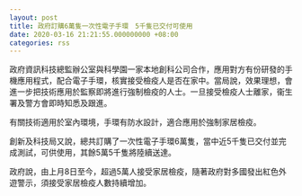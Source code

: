 ```yaml
---
layout: post
title: 政府訂購6萬隻一次性電子手環　5千隻已交付可使用
date: 2020-03-16 21:21:55.000000000 +08:00
categories: rss
---
```


政府資訊科技總監辦公室與科學園一家本地創科公司合作，應用對方有份研發的手機應用程式，配合電子手環，核實接受檢疫人是否在家中。當局說，效果理想，會進一步把技術應用於監察即將進行強制檢疫的人士。一旦接受檢疫人士離家，衞生署及警方會即時知悉及跟進。

有關技術適用於室內環境，手環有防水設計，適合應用於強制家居檢疫。

創新及科技局又說，總共訂購了一次性電子手環6萬隻，當中近5千隻已交付並完成測試，可供使用，其餘5萬5千隻將陸續送達。

政府說，由上月8日至今，超過5萬人接受家居檢疫，隨著政府對多國發出紅色外遊警示，須接受家居檢疫人數持續增加。
